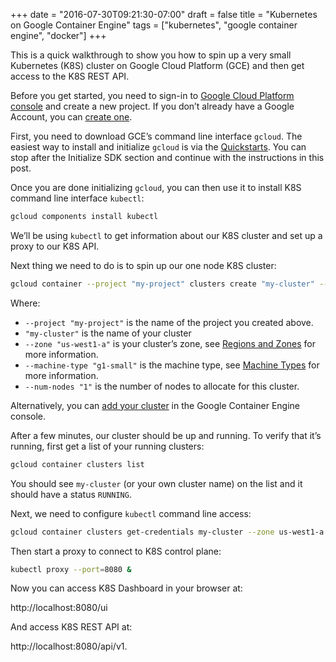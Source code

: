 +++
date = "2016-07-30T09:21:30-07:00"
draft = false
title = "Kubernetes on Google Container Engine"
tags = ["kubernetes", "google container engine", "docker"]
+++

This is a quick walkthrough to show you how to spin up a very small Kubernetes (K8S) cluster on Google Cloud Platform (GCE) and then get access to the K8S REST API.

Before you get started, you need to sign-in to <a href="https://console.cloud.google.com" target="blank">Google Cloud Platform console</a> and create a new project. If you don’t already have a Google Account, you can <a href="https://accounts.google.com/SignUp" target="blank">create one</a>.

First, you need to download GCE’s command line interface `gcloud`. The easiest way to install and initialize `gcloud` is via the <a href="https://cloud.google.com/sdk/docs/quickstarts" target="blank">Quickstarts</a>. You can stop after the Initialize SDK section and continue with the instructions in this post.

Once you are done initializing `gcloud`, you can then use it to install K8S command line interface `kubectl`:

```sh  
gcloud components install kubectl
```

We’ll be using `kubectl` to get information about our K8S cluster and set up a proxy to our K8S API.

Next thing we need to do is to spin up our one node K8S cluster:

```sh  
gcloud container --project "my-project" clusters create "my-cluster" --zone "us-west1-a" --machine-type "g1-small" --num-nodes "1"
```

Where:

- `--project "my-project"` is the name of the project you created above.
- `"my-cluster"` is the name of your cluster
- `--zone "us-west1-a"` is your cluster’s zone, see <a href="https://cloud.google.com/compute/docs/regions-zones/regions-zones" target="blank">Regions and Zones</a> for more information.
- `--machine-type "g1-small"` is the machine type, see <a href="https://cloud.google.com/compute/docs/machine-types" target="blank">Machine Types</a> for more information.
- `--num-nodes "1"` is the number of nodes to allocate for this cluster.

Alternatively, you can <a href="https://console.cloud.google.com/kubernetes/add" target="blank">add your cluster</a> in the Google Container Engine console.

After a few minutes, our cluster should be up and running. To verify that it’s running, first get a list of your running clusters:

```sh
gcloud container clusters list
```

You should see `my-cluster` (or your own cluster name) on the list and it should have a status `RUNNING`.

Next, we need to configure `kubectl` command line access:

```sh
gcloud container clusters get-credentials my-cluster --zone us-west1-a
```

Then start a proxy to connect to K8S control plane:

```sh
kubectl proxy --port=8080 &
```

Now you can access K8S Dashboard in your browser at:

http://localhost:8080/ui

And access K8S REST API at:

http://localhost:8080/api/v1.
